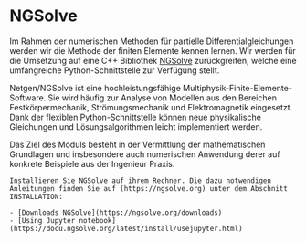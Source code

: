 # NGSolve

Im Rahmen der numerischen Methoden für partielle Differentialgleichungen werden wir die Methode der finiten Elemente kennen lernen. Wir werden für die Umsetzung auf eine C++ Bibliothek [NGSolve](https://ngsolve.org) zurückgreifen, welche eine umfangreiche Python-Schnittstelle zur Verfügung stellt.

Netgen/NGSolve ist eine hochleistungsfähige Multiphysik-Finite-Elemente-Software. Sie wird häufig zur Analyse von Modellen aus den Bereichen Festkörpermechanik, Strömungsmechanik und Elektromagnetik eingesetzt. Dank der flexiblen Python-Schnittstelle können neue physikalische Gleichungen und Lösungsalgorithmen leicht implementiert werden.

Das Ziel des Moduls besteht in der Vermittlung der mathematischen Grundlagen und insbesondere auch numerischen Anwendung derer auf konkrete Beispiele aus der Ingenieur Praxis.

```{note}
Installieren Sie NGSolve auf ihrem Rechner. Die dazu notwendigen Anleitungen finden Sie auf (https://ngsolve.org) unter dem Abschnitt INSTALLATION:

- [Downloads NGSolve](https://ngsolve.org/downloads)
- [Using Jupyter notebook](https://docu.ngsolve.org/latest/install/usejupyter.html)
```
